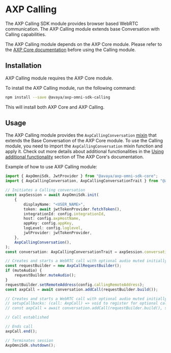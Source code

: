 # AXP Calling

The AXP Calling SDK module provides browser based WebRTC communication. The AXP Calling module extends base Conversation with Calling capabilities.

The AXP Calling module depends on the AXP Core module. Please refer to the [AXP Core documentation](./core.md) before using the Calling module.

## Installation

AXP Calling module requires the AXP Core module.

To install the AXP Calling module, run the following command:

```bash
npm install --save @avaya/axp-omni-sdk-calling
```

This will install both AXP Core and AXP Calling.

## Usage

The AXP Calling module provides the `AxpCallingConversation` [mixin](https://www.typescriptlang.org/docs/handbook/mixins.html) that extends the Base Conversation of the AXP Core module. To use the Calling module, you need to import the `AxpCallingConversation` mixin function and apply it. Check out more details about additional functionalities in the [Using additional functionality](./core.md#using-additional-functionalities) section of The AXP Core's documentation.

Example of how to use AXP Calling module:

```ts
import { AxpOmniSdk, JwtProvider } from "@avaya/axp-omni-sdk-core";
import { AxpCallingConversation, AxpCallingConversationTrait } from "@avaya/axp-omni-sdk-calling";

// Initiates a Calling conversation
const axpSession = await AxpOmniSdk.init(
	{
		displayName: "<USER_NAME>",
		token: await jwtTokenProvider.fetchToken(),
		integrationId: config.integrationId,
		host: config.axpHostName,
		appKey: config.appKey,
		logLevel: config.loglevel,
		jwtProvider: jwtTokenProvider,
	},
	AxpCallingConversation(),
);
const conversation: AxpCallingConversationTrait = axpSession.conversations[0];

// Creates and starts a WebRTC call with optional audio muted initially
const requestBuilder = new AxpCallRequestBuilder();
if (muteAudio) {
	requestBuilder.muteAudio();
}
requestBuilder.setRemoteAddress(config.callingRemoteAddress);
const axpCall = await conversation.addCall(requestBuilder.build());

// Creates and starts a WebRTC call with optional audio muted initially with optional
// setupCallbacks: (call: AxpCall) => void to register for optional call related callbacks
// const axpCall = await conversation.addCall(requestBuilder.build(), setupCallbacks);

// Call established

// Ends call
axpCall.end();

// Terminates session
AxpOmniSdk.shutdown();
```
